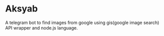 # Aksyab
A telegram bot to find images from google using gis(google image search) API wrapper and node.js language.
